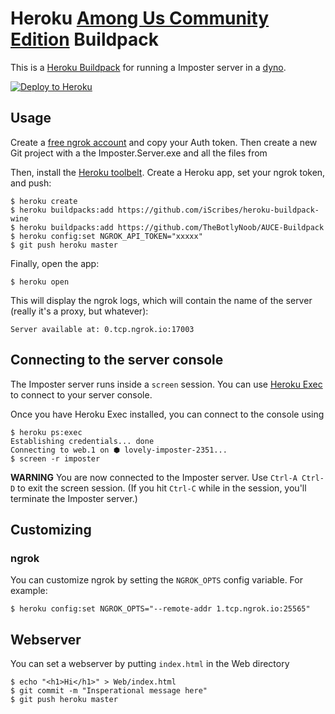 # Heroku [Among Us Community Edition](https://bit.ly/AUCE_) Buildpack

This is a [Heroku Buildpack](https://devcenter.heroku.com/articles/buildpacks)
for running a Imposter server in a [dyno](https://devcenter.heroku.com/articles/dynos).

[![Deploy to Heroku](https://www.herokucdn.com/deploy/button.png)](https://heroku.com/deploy)

## Usage

Create a [free ngrok account](https://ngrok.com/) and copy your Auth token. Then create a new Git project with a the Imposter.Server.exe and all the files from 

Then, install the [Heroku toolbelt](https://toolbelt.heroku.com/).
Create a Heroku app, set your ngrok token, and push:

```sh-session
$ heroku create
$ heroku buildpacks:add https://github.com/iScribes/heroku-buildpack-wine
$ heroku buildpacks:add https://github.com/TheBotlyNoob/AUCE-Buildpack
$ heroku config:set NGROK_API_TOKEN="xxxxx"
$ git push heroku master
```

Finally, open the app:

```sh-session
$ heroku open
```

This will display the ngrok logs, which will contain the name of the server
(really it's a proxy, but whatever):

```
Server available at: 0.tcp.ngrok.io:17003
```
## Connecting to the server console

The Imposter server runs inside a `screen` session. You can use [Heroku Exec](https://devcenter.heroku.com/articles/heroku-exec) to connect to your server console.

Once you have Heroku Exec installed, you can connect to the console using 

```
$ heroku ps:exec
Establishing credentials... done
Connecting to web.1 on ⬢ lovely-imposter-2351...
$ screen -r imposter
```

**WARNING** You are now connected to the Imposter server. Use `Ctrl-A Ctrl-D` to exit the screen session. 
(If you hit `Ctrl-C` while in the session, you'll terminate the Imposter server.)

## Customizing

### ngrok

You can customize ngrok by setting the `NGROK_OPTS` config variable. For example:

```
$ heroku config:set NGROK_OPTS="--remote-addr 1.tcp.ngrok.io:25565"
```
## Webserver

You can set a webserver by putting `index.html` in the Web directory
```sh-session
$ echo "<h1>Hi</h1>" > Web/index.html
$ git commit -m "Insperational message here"
$ git push heroku master
```

